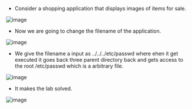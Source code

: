 - Consider a shopping application that displays images of items for sale.

![image](https://github.com/Akhilkj123/Portswigger/assets/65653010/96383a44-eccf-43df-b094-dfccbda02729)

- Now we are going to change the filename of the application.

![image](https://github.com/Akhilkj123/Portswigger/assets/65653010/b77bfd01-2b5d-48f5-94d8-c31b7a54f7d5)

- We give the filename a input as ../../../etc/passwd where ehen it get executed it goes back three parent directory back and gets access to the root /etc/passwd which is a arbitrary file.

![image](https://github.com/Akhilkj123/Portswigger/assets/65653010/82b18542-dcc4-4f95-8977-9ec5e1d4506f)

- It makes the lab solved.

![image](https://github.com/Akhilkj123/Portswigger/assets/65653010/fed39a0b-5e44-49f7-ba00-68496bbaf49e)


